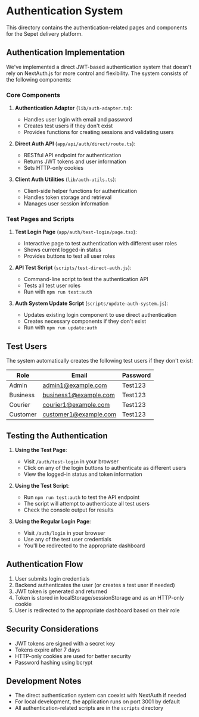# Authentication System

This directory contains the authentication-related pages and components for the Sepet delivery platform.

## Authentication Implementation

We've implemented a direct JWT-based authentication system that doesn't rely on NextAuth.js for more control and flexibility. The system consists of the following components:

### Core Components

1. **Authentication Adapter** (`lib/auth-adapter.ts`):
   - Handles user login with email and password
   - Creates test users if they don't exist
   - Provides functions for creating sessions and validating users

2. **Direct Auth API** (`app/api/auth/direct/route.ts`):
   - RESTful API endpoint for authentication
   - Returns JWT tokens and user information
   - Sets HTTP-only cookies

3. **Client Auth Utilities** (`lib/auth-utils.ts`):
   - Client-side helper functions for authentication
   - Handles token storage and retrieval
   - Manages user session information

### Test Pages and Scripts

1. **Test Login Page** (`app/auth/test-login/page.tsx`):
   - Interactive page to test authentication with different user roles
   - Shows current logged-in status
   - Provides buttons to test all user roles

2. **API Test Script** (`scripts/test-direct-auth.js`):
   - Command-line script to test the authentication API
   - Tests all test user roles
   - Run with `npm run test:auth`

3. **Auth System Update Script** (`scripts/update-auth-system.js`):
   - Updates existing login component to use direct authentication
   - Creates necessary components if they don't exist
   - Run with `npm run update:auth`

## Test Users

The system automatically creates the following test users if they don't exist:

| Role | Email | Password |
| --- | --- | --- |
| Admin | admin1@example.com | Test123 |
| Business | business1@example.com | Test123 |
| Courier | courier1@example.com | Test123 |
| Customer | customer1@example.com | Test123 |

## Testing the Authentication

1. **Using the Test Page**:
   - Visit `/auth/test-login` in your browser
   - Click on any of the login buttons to authenticate as different users
   - View the logged-in status and token information

2. **Using the Test Script**:
   - Run `npm run test:auth` to test the API endpoint
   - The script will attempt to authenticate all test users
   - Check the console output for results

3. **Using the Regular Login Page**:
   - Visit `/auth/login` in your browser
   - Use any of the test user credentials
   - You'll be redirected to the appropriate dashboard

## Authentication Flow

1. User submits login credentials
2. Backend authenticates the user (or creates a test user if needed)
3. JWT token is generated and returned
4. Token is stored in localStorage/sessionStorage and as an HTTP-only cookie
5. User is redirected to the appropriate dashboard based on their role

## Security Considerations

- JWT tokens are signed with a secret key
- Tokens expire after 7 days
- HTTP-only cookies are used for better security
- Password hashing using bcrypt

## Development Notes

- The direct authentication system can coexist with NextAuth if needed
- For local development, the application runs on port 3001 by default
- All authentication-related scripts are in the `scripts` directory 